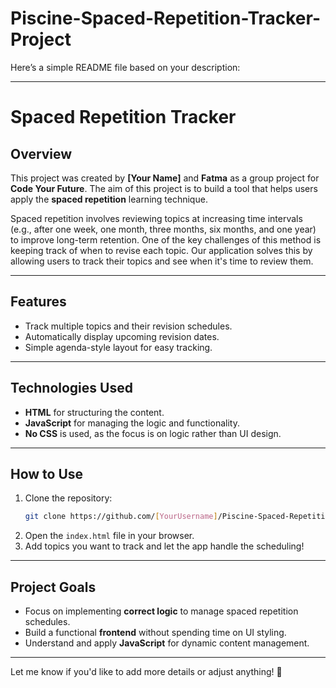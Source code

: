 # Piscine-Spaced-Repetition-Tracker-Project
Here’s a simple README file based on your description:

---

# **Spaced Repetition Tracker**

## **Overview**

This project was created by **[Your Name]** and **Fatma** as a group project for **Code Your Future**. The aim of this project is to build a tool that helps users apply the **spaced repetition** learning technique.

Spaced repetition involves reviewing topics at increasing time intervals (e.g., after one week, one month, three months, six months, and one year) to improve long-term retention. One of the key challenges of this method is keeping track of when to revise each topic. Our application solves this by allowing users to track their topics and see when it's time to review them.

---

## **Features**

- Track multiple topics and their revision schedules.
- Automatically display upcoming revision dates.
- Simple agenda-style layout for easy tracking.

---

## **Technologies Used**

- **HTML** for structuring the content.
- **JavaScript** for managing the logic and functionality.
- **No CSS** is used, as the focus is on logic rather than UI design.

---

## **How to Use**

1. Clone the repository:
   ```bash
   git clone https://github.com/[YourUsername]/Piscine-Spaced-Repetition-Tracker-Project.git
   ```
2. Open the `index.html` file in your browser.
3. Add topics you want to track and let the app handle the scheduling!

---

## **Project Goals**

- Focus on implementing **correct logic** to manage spaced repetition schedules.
- Build a functional **frontend** without spending time on UI styling.
- Understand and apply **JavaScript** for dynamic content management.

---

Let me know if you'd like to add more details or adjust anything! 🚀